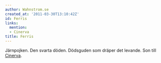 ```yaml
---
author: Wahnstrom.se
created_at: '2011-03-30T13:10:42Z'
id: Ferris
links:
  mention:
  - Cinerva
title: Ferris
---
```


Järnpojken. Den svarta döden. Dödsguden som dräper det levande. Son till [Cinerva].

  [Cinerva]: Cinerva